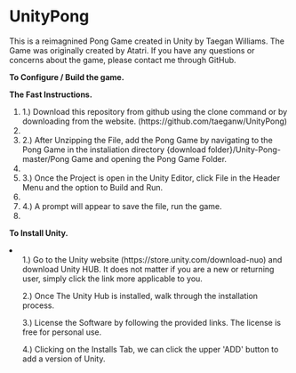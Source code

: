 # UnityPong

This is a reimagnined Pong Game created in Unity by Taegan Williams. The Game was originally created by Atatri. If you have any questions or concerns about the game, please contact me through GitHub.

<b>To Configure / Build the game.</b>

<b>The Fast Instructions.</b>
  <ol>
  <li>
    1.) Download this repository from github using the clone command or by downloading from the website. (https://github.com/taeganw/UnityPong)
  <li/>
  <li>
  2.) After Unzipping the File, add the Pong Game by navigating to the Pong Game in       the instaliation directory {download folder}/Unity-Pong-master/Pong Game and 
      opening the Pong Game Folder.
  <li/>
  <li>
  3.) Once the Project is open in the Unity Editor, click File in the Header Menu         and the option to Build and Run.
  <li/>
  <li>
  4.) A prompt will appear to save the file, run the game. 
   <li/>
   </ol>


<b>To Install Unity.</b>
  <li>
  <ol>
  1.) Go to the Unity website (https://store.unity.com/download-nuo) and download         Unity HUB. It does not matter if you are a new or returning user, simply click       the link more applicable to you. 
   </ol>
   <ol>
  2.) Once The Unity Hub is installed, walk through the installation process. 
   </ol>
   <ol>
  3.) License the Software by following the provided links. The license is free for       personal use.
   </ol>
   <ol>
  4.) Clicking on the Installs Tab, we can click the upper 'ADD' button to add a           version of Unity.
   </ol>
   </li>



